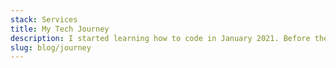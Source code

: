 ```yaml
---
stack: Services
title: My Tech Journey
description: I started learning how to code in January 2021. Before then I used wordpress to design website, but I wnated more so I developed a strong love for Javascript
slug: blog/journey
---
```

